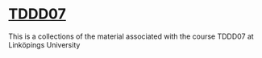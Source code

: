 # [TDDD07](https://www.ida.liu.se/~TDDD07/)

This is a collections of the material associated with the course TDDD07 at Linköpings University